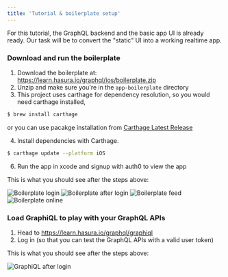 ```yaml
---
title: 'Tutorial & boilerplate setup'
---
```


For this tutorial, the GraphQL backend and the basic app UI is already ready.
Our task will be to convert the "static" UI into a working realtime app.

### Download and run the boilerplate

<!-- FIXME: Add the zip URL here -->

1. Download the boilerplate at: https://learn.hasura.io/graphql/ios/boilerplate.zip
2. Unzip and make sure you're in the `app-boilerplate` directory
3. This project uses carthage for dependency resolution, so you would need carthage installed,

```bash
$ brew install carthage
```

or you can use pacakge installation from [Carthage Latest Release](https://github.com/Carthage/Carthage/releases)

4. Install dependencies with Carthage.

```bash
$ carthage update --platform iOS
```

6. Run the app in xcode and signup with auth0 to view the app

This is what you should see after the steps above:

![Boilerplate login](https://graphql-engine-cdn.hasura.io/learn-hasura/assets/graphql-ios/boilerplate-login.png )
![Boilerplate after login](https://graphql-engine-cdn.hasura.io/learn-hasura/assets/graphql-ios/boilerplate-todos-landing-selected.png)
![Boilerplate feed](https://graphql-engine-cdn.hasura.io/learn-hasura/assets/graphql-ios/boilerplate-feed.png)
![Boilerplate online](https://graphql-engine-cdn.hasura.io/learn-hasura/assets/graphql-ios/boilerplate-online.png)

### Load GraphiQL to play with your GraphQL APIs

1. Head to https://learn.hasura.io/graphql/graphiql
2. Log in (so that you can test the GraphQL APIs with a valid user token)

This is what you should see after the steps above:

![GraphiQL after login](https://graphql-engine-cdn.hasura.io/learn-hasura/assets/graphql-react/graphiql-after-login.png)
